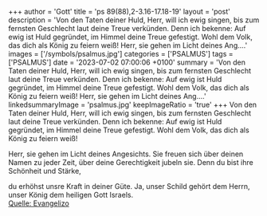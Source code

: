 +++
author = 'Gott'
title = 'ps 89(88),2-3.16-17.18-19'
layout = 'post'
description = 'Von den Taten deiner Huld, Herr, will ich ewig singen, bis zum fernsten Geschlecht laut deine Treue verkünden. Denn ich bekenne: Auf ewig ist Huld gegründet, im Himmel deine Treue gefestigt.  Wohl dem Volk, das dich als König zu feiern weiß!  Herr, sie gehen im Licht deines Ang....'
images = ['/symbols/psalmus.jpg']
categories = ['PSALMUS']
tags = ['PSALMUS']
date = '2023-07-02 07:00:06 +0100'
summary = 'Von den Taten deiner Huld, Herr, will ich ewig singen, bis zum fernsten Geschlecht laut deine Treue verkünden. Denn ich bekenne: Auf ewig ist Huld gegründet, im Himmel deine Treue gefestigt.  Wohl dem Volk, das dich als König zu feiern weiß!  Herr, sie gehen im Licht deines Ang....'
linkedsummaryImage = 'psalmus.jpg'
keepImageRatio = 'true'
+++
Von den Taten deiner Huld, Herr, will ich ewig singen,
bis zum fernsten Geschlecht laut deine Treue verkünden.
Denn ich bekenne: Auf ewig ist Huld gegründet, im Himmel deine Treue gefestigt. 
Wohl dem Volk, das dich als König zu feiern weiß!

Herr, sie gehen im Licht deines Angesichts.<!--more-->
Sie freuen sich über deinen Namen zu jeder Zeit,
über deine Gerechtigkeit jubeln sie.
Denn du bist ihre Schönheit und Stärke,

du erhöhst unsre Kraft in deiner Güte.
Ja, unser Schild gehört dem Herrn,
unser König dem heiligen Gott Israels.<br> [Quelle: Evangelizo](https://evangeliumtagfuertag.org/DE/gospel)
